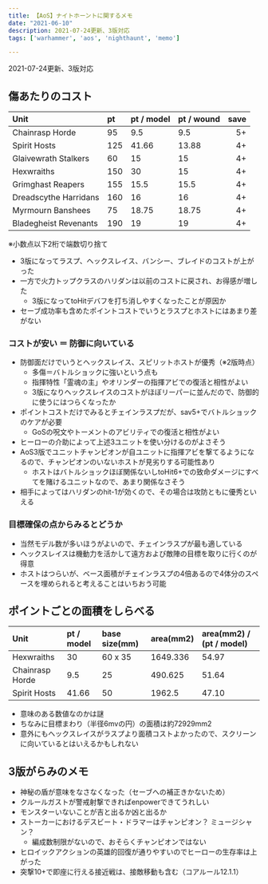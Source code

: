 ```yaml
---
title: 【AoS】ナイトホーントに関するメモ
date: "2021-06-10"
description: 2021-07-24更新、3版対応
tags: ['warhammer', 'aos', 'nighthaunt', 'memo']

---
```

2021-07-24更新、3版対応

## 傷あたりのコスト

| Unit                  | pt  | pt / model | pt / wound | save |
| :-------------------- | :-- | :--------- | :--------- | ---: |
| Chainrasp Horde       | 95  | 9.5        | 9.5        | 5+   |
| Spirit Hosts          | 125 | 41.66      | 13.88      | 4+   |
| Glaivewrath Stalkers  | 60  | 15         | 15         | 4+   |
| Hexwraiths            | 150 | 30         | 15         | 4+   |
| Grimghast Reapers     | 155 | 15.5       | 15.5       | 4+   |
| Dreadscythe Harridans | 160 | 16         | 16         | 4+   |
| Myrmourn Banshees     | 75  | 18.75      | 18.75      | 4+   |
| Bladegheist Revenants | 190 | 19         | 19         | 4+   |

※小数点以下2桁で端数切り捨て

- 3版になってラスプ、ヘックスレイス、バンシー、ブレイドのコストが上がった
- 一方で火力トップクラスのハリダンは以前のコストに戻され、お得感が増した
  - 3版になってtoHitデバフを打ち消しやすくなったことが原因か
- セーブ成功率も含めたポイントコストでいうとラスプとホストにはあまり差がない

### コストが安い ＝ 防御に向いている
- 防御面だけでいうとヘックスレイス、スピリットホストが優秀（※2版時点）
  - 多傷＝バトルショックに強いという点も
  - 指揮特性「霊魂の主」やオリンダーの指揮アビでの復活と相性がよい
  - 3版になりヘックスレイスのコストがほぼリーパーに並んだので、防御的に使うにはつらくなったか
- ポイントコストだけでみるとチェインラスプだが、sav5+でバトルショックのケアが必要
  - GoSの呪文やトーメントのアビリティでの復活と相性がよい
- ヒーローの介助によって上述3ユニットを使い分けるのがよさそう
- AoS3版でユニットチャンピオンが自ユニットに指揮アビを撃てるようになるので、チャンピオンのいないホストが見劣りする可能性あり
  - ホストはバトルショックほぼ関係ないしtoHit6+での致命ダメージにすべてを賭けるユニットなので、あまり関係なさそう
- 相手によってはハリダンのhit-1が効くので、その場合は攻防ともに優秀といえる

### 目標確保の点からみるとどうか
- 当然モデル数が多いほうがよいので、チェインラスプが最も適している
- ヘックスレイスは機動力を活かして遠方および敵陣の目標を取りに行くのが得意
- ホストはつらいが、ベース面積がチェインラスプの4倍あるので4体分のスペースを埋められると考えることはいちおう可能

## ポイントごとの面積をしらべる

| Unit                  | pt / model | base size(mm) | area(mm2) | area(mm2) / (pt / model) |
| :-------------------- | :----------| :----------   | :-------- | :----------------------- |
| Hexwraiths            | 30         | 60 x 35       | 1649.336  | 54.97                    |
| Chainrasp Horde       | 9.5        | 25            | 490.625   | 51.64                    |
| Spirit Hosts          | 41.66      | 50            | 1962.5    | 47.10                    |

- 意味のある数値なのかは謎
- ちなみに目標まわり（半径6mvの円）の面積は約72929mm2
- 意外にもヘックスレイスがラスプより面積コストよかったので、スクリーンに向いているとはいえるかもしれない

## 3版がらみのメモ
- 神秘の盾が意味をなさなくなった（セーブへの補正きかないため）
- クルールガストが警戒射撃できればenpowerできてうれしい
- モンスターいないことが吉と出るか凶と出るか
- ストーカーにおけるデスビート・ドラマーはチャンピオン？ ミュージシャン？
  - 編成数制限がないので、おそらくチャンピオンではない
- ヒロイックアクションの英雄的回復が通りやすいのでヒーローの生存率は上がった
- 突撃10+で即座に行える接近戦は、接敵移動も含む（コアルール12.1.1）